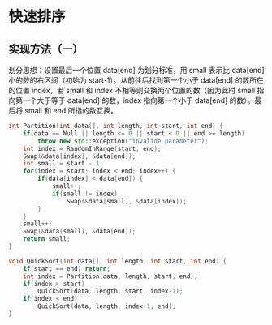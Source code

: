 # 快速排序

## 实现方法（一）

划分思想：设置最后一个位置 data\[end\] 为划分标准，用 small 表示比 data\[end\] 小的数的右区间（初始为 start-1）。从前往后找到第一个小于 data\[end\] 的数所在的位置 index，若 small 和 index 不相等则交换两个位置的数（因为此时 small 指向第一个大于等于 data\[end\] 的数，index 指向第一个小于 data\[end\] 的数）。最后将 small 和 end 所指的数互换。

```cpp
int Partition(int data[], int length, int start, int end) {
    if(data == Null || length <= 0 || start < 0 || end >= length)
        throw new std::exception("invalide parameter");
    int index = RandomInRange(start, end);
    Swap(&data[index], &data[end]);
    int small = start - 1;
    for(index = start; index < end; index++) {
        if(data[index] < data[end]) {
            small++;
            if(small != index)
                Swap(&data[small], &data[index]);
        }
    }
    small++;
    Swap(&data[small], &data[end]);
    return small;
}

void QuickSort(int data[], int length, int start, int end) {
    if(start == end) return;
    int index = Partition(data, length, start, end);
    if(index > start)
        QuickSort(data, length, start, index-1);
    if(index < end)
        QuickSort(data, length, index+1, end);
}
```



